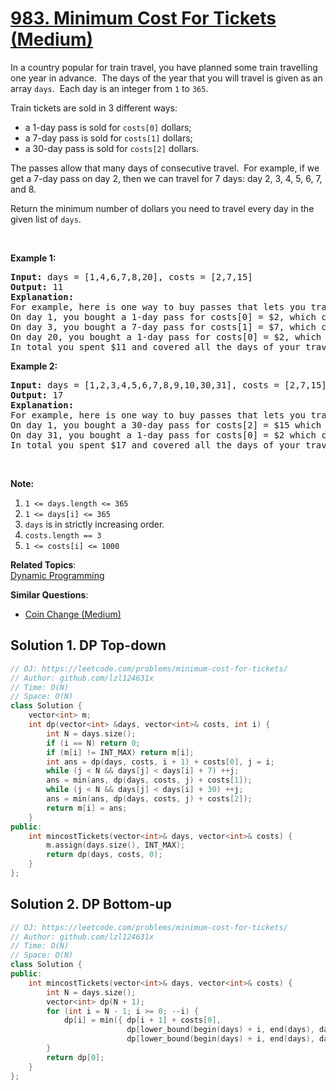 # [983. Minimum Cost For Tickets (Medium)](https://leetcode.com/problems/minimum-cost-for-tickets/)

<p>In a country popular for train travel, you&nbsp;have planned some train travelling one year in advance.&nbsp; The days of the year that you will travel is given as an array <code>days</code>.&nbsp; Each day is an integer from <code>1</code> to <code>365</code>.</p>

<p>Train tickets are sold in 3 different ways:</p>

<ul>
	<li>a 1-day pass is sold for <code>costs[0]</code> dollars;</li>
	<li>a 7-day pass is sold for <code>costs[1]</code> dollars;</li>
	<li>a 30-day pass is sold for <code>costs[2]</code> dollars.</li>
</ul>

<p>The passes allow that many days of consecutive travel.&nbsp; For example, if we get a 7-day pass on day 2, then we can travel for 7 days: day 2, 3, 4, 5, 6, 7, and 8.</p>

<p>Return the minimum number of dollars you need to travel every day in the given list of <code>days</code>.</p>

<p>&nbsp;</p>

<p><strong>Example 1:</strong></p>

<pre><strong>Input: </strong>days = <span id="example-input-1-1">[1,4,6,7,8,20]</span>, costs = <span id="example-input-1-2">[2,7,15]</span>
<strong>Output: </strong><span id="example-output-1">11</span>
<strong>Explanation: </strong>
For example, here is one way to buy passes that lets you travel your travel plan:
On day 1, you bought a 1-day pass for costs[0] = $2, which covered day 1.
On day 3, you bought a 7-day pass for costs[1] = $7, which covered days 3, 4, ..., 9.
On day 20, you bought a 1-day pass for costs[0] = $2, which covered day 20.
In total you spent $11 and covered all the days of your travel.
</pre>

<div>
<p><strong>Example 2:</strong></p>

<pre><strong>Input: </strong>days = <span id="example-input-2-1">[1,2,3,4,5,6,7,8,9,10,30,31]</span>, costs = <span id="example-input-2-2">[2,7,15]</span>
<strong>Output: </strong><span id="example-output-2">17</span>
<strong>Explanation: </strong>
For example, here is one way to buy passes that lets you travel your travel plan:
On day 1, you bought a 30-day pass for costs[2] = $15 which covered days 1, 2, ..., 30.
On day 31, you bought a 1-day pass for costs[0] = $2 which covered day 31.
In total you spent $17 and covered all the days of your travel.
</pre>

<p>&nbsp;</p>
</div>

<p><strong>Note:</strong></p>

<ol>
	<li><code>1 &lt;= days.length &lt;= 365</code></li>
	<li><code>1 &lt;= days[i] &lt;= 365</code></li>
	<li><code>days</code> is in strictly increasing order.</li>
	<li><code>costs.length == 3</code></li>
	<li><code>1 &lt;= costs[i] &lt;= 1000</code></li>
</ol>


**Related Topics**:  
[Dynamic Programming](https://leetcode.com/tag/dynamic-programming/)

**Similar Questions**:
* [Coin Change (Medium)](https://leetcode.com/problems/coin-change/)

## Solution 1. DP Top-down

```cpp
// OJ: https://leetcode.com/problems/minimum-cost-for-tickets/
// Author: github.com/lzl124631x
// Time: O(N)
// Space: O(N)
class Solution {
    vector<int> m;
    int dp(vector<int> &days, vector<int>& costs, int i) {
        int N = days.size();
        if (i == N) return 0;
        if (m[i] != INT_MAX) return m[i];
        int ans = dp(days, costs, i + 1) + costs[0], j = i;
        while (j < N && days[j] < days[i] + 7) ++j;
        ans = min(ans, dp(days, costs, j) + costs[1]);
        while (j < N && days[j] < days[i] + 30) ++j;
        ans = min(ans, dp(days, costs, j) + costs[2]);
        return m[i] = ans;
    }
public:
    int mincostTickets(vector<int>& days, vector<int>& costs) {
        m.assign(days.size(), INT_MAX);
        return dp(days, costs, 0);
    }
};
```

## Solution 2. DP Bottom-up

```cpp
// OJ: https://leetcode.com/problems/minimum-cost-for-tickets/
// Author: github.com/lzl124631x
// Time: O(N)
// Space: O(N)
class Solution {
public:
    int mincostTickets(vector<int>& days, vector<int>& costs) {
        int N = days.size();
        vector<int> dp(N + 1);
        for (int i = N - 1; i >= 0; --i) {
            dp[i] = min({ dp[i + 1] + costs[0],
                          dp[lower_bound(begin(days) + i, end(days), days[i] + 7) - begin(days)] + costs[1],
                          dp[lower_bound(begin(days) + i, end(days), days[i] + 30) - begin(days)] + costs[2] });
        }
        return dp[0];
    }
};
```